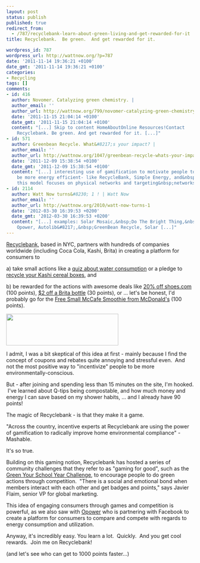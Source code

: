 ```yaml
---
layout: post
status: publish
published: true
redirect_from:
  - /787/recyclebank-learn-about-green-living-and-get-rewarded-for-it
title: Recyclebank.  Be green.  And get rewarded for it.

wordpress_id: 787
wordpress_url: http://wattnow.org/?p=787
date: '2011-11-14 19:36:21 +0100'
date_gmt: '2011-11-14 19:36:21 +0100'
categories:
- Recycling
tags: []
comments:
- id: 416
  author: Novomer. Catalyzing green chemistry. |
  author_email: ''
  author_url: http://wattnow.org/799/novomer-catalyzing-green-chemistry
  date: '2011-11-15 21:04:14 +0100'
  date_gmt: '2011-11-15 21:04:14 +0100'
  content: "[...] Skip to content HomeAboutOnline Resources!Contact        &larr;
    Recyclebank. Be green. And get rewarded for it. [...]"
- id: 571
  author: Greenbean Recycle. What&#8217;s your impact? |
  author_email: ''
  author_url: http://wattnow.org/1047/greenbean-recycle-whats-your-impact
  date: '2011-12-09 15:38:54 +0100'
  date_gmt: '2011-12-09 15:38:54 +0100'
  content: "[...] interesting use of gamification to motivate people to recycle and/or
    be more energy efficient- like RecycleBank, Simple Energy, and&nbsp;Opower. &nbsp;But
    this model focuses on physical networks and targeting&nbsp;networks [...]"
- id: 2114
  author: Watt Now turns&#8230; 1 ! | Watt Now
  author_email: ''
  author_url: http://wattnow.org/2010/watt-now-turns-1
  date: '2012-03-30 16:39:53 +0200'
  date_gmt: '2012-03-30 16:39:53 +0200'
  content: "[...] examples: Solar Mosaic,&nbsp;Do The Bright Thing,&nbsp;RecycleBank,
    Opower, Autolib&#8217;,&nbsp;GreenBean Recycle, Solar [...]"
---
```

<p><a href="http://www.recyclebank.com/">Recyclebank</a>, based in NYC, partners with hundreds of companies worldwide (including Coca Cola, Kashi, Brita) in creating a platform for consumers to</p>
<p>a) take small actions like a <a href="http://www.recyclebank.com/how-to-earn/learnandearn/suave-learn-earn-4648/">quiz about water consumption</a> or a pledge to <a href="http://www.recyclebank.com/how-to-earn/pointscodes/earn-points-codes-3230/">recycle your Kashi cereal boxes</a>, and</p>
<p>b) be rewarded for the actions with awesome deals like <a href="http://www.recyclebank.com/reward/20-off-1197">20% off shoes.com</a> (100 points), <a href="http://www.recyclebank.com/reward/2-off-any-brita-bottle-4482">$2 off a Brita bottle</a> (30 points), or ... let's be honest, I'd probably go for the <a href="http://www.recyclebank.com/reward/one-free-small-mccafe-smoothie-any-flavor-4350">Free Small McCafe Smoothie from McDonald's</a> (100 points).</p>
<p><a href="http://www.recyclebank.com/"><img class="alignleft size-full wp-image-788" title="Screen Shot 2011-11-14 at 1.40.42 PM" src="{{ 'assets/from-wordpress/uploads/2011/11/Screen-Shot-2011-11-14-at-1.40.42-PM.png' | relative_url }}" alt="" width="301" height="85" /></a></p>

<p>I admit, I was a bit skeptical of this idea at first - mainly because I find the concept of coupons and rebates quite annoying and stressful even. &nbsp;And not the most positive way to "incentivize" people to be more environmentally-conscious.</p>
<p>But - after joining and spending less than 15 minutes on the site, I'm hooked. &nbsp;I've learned about Q-tips being compostable, and how much money and energy I can save based on my shower habits, ... and I already have 90 points!</p>
<p>The magic of Recyclebank - is that they make it a game.</p>
<p>"Across the country, incentive experts at Recyclebank are using the power of gamification to radically improve home environmental compliance"&nbsp;- Mashable.</p>
<p>It's so true.</p>
<p>Building on this gaming notion, Recyclebank has hosted a series of community challenges that they refer to as "gaming for good", such as the <a href="http://www.nytimes.com/2011/08/22/business/media/recyclebank-seeks-to-school-consumers-on-environment.html?_r=2">Green Your School Year Challenge</a>, to encourage people to do green actions through competition. &nbsp;"There is a social and emotional bond when members interact with each other and get badges and points," says Javier Flaim, senior VP for global marketing.</p>
<p>This idea of engaging consumers through games and competition is powerful, as we also saw with <a title="Opower.  A new experience for utility customers." href="http://wattnow.org/772/opower-a-new-experience-for-utility-customers">Opower</a>&nbsp;who is partnering with Facebook to create a platform for consumers to compare and compete with regards to energy consumption and utilization.</p>
<p>Anyway, it's incredibly easy. You learn a lot. &nbsp;Quickly. &nbsp;And you get cool rewards. &nbsp;Join me on Recyclebank!</p>
<p>(and let's see who can get to 1000 points faster...)</p>
<p>&nbsp;</p>
